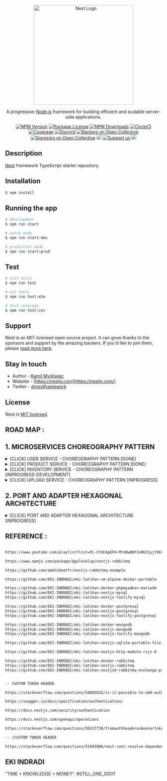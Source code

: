 <p align="center">
  <a href="http://nestjs.com/" target="blank"><img src="https://nestjs.com/img/logo_text.svg" width="320" alt="Nest Logo" /></a>
</p>

[circleci-image]: https://img.shields.io/circleci/build/github/nestjs/nest/master?token=abc123def456
[circleci-url]: https://circleci.com/gh/nestjs/nest

  <p align="center">A progressive <a href="http://nodejs.org" target="_blank">Node.js</a> framework for building efficient and scalable server-side applications.</p>
    <p align="center">
<a href="https://www.npmjs.com/~nestjscore" target="_blank"><img src="https://img.shields.io/npm/v/@nestjs/core.svg" alt="NPM Version" /></a>
<a href="https://www.npmjs.com/~nestjscore" target="_blank"><img src="https://img.shields.io/npm/l/@nestjs/core.svg" alt="Package License" /></a>
<a href="https://www.npmjs.com/~nestjscore" target="_blank"><img src="https://img.shields.io/npm/dm/@nestjs/common.svg" alt="NPM Downloads" /></a>
<a href="https://circleci.com/gh/nestjs/nest" target="_blank"><img src="https://img.shields.io/circleci/build/github/nestjs/nest/master" alt="CircleCI" /></a>
<a href="https://coveralls.io/github/nestjs/nest?branch=master" target="_blank"><img src="https://coveralls.io/repos/github/nestjs/nest/badge.svg?branch=master#9" alt="Coverage" /></a>
<a href="https://discord.gg/G7Qnnhy" target="_blank"><img src="https://img.shields.io/badge/discord-online-brightgreen.svg" alt="Discord"/></a>
<a href="https://opencollective.com/nest#backer" target="_blank"><img src="https://opencollective.com/nest/backers/badge.svg" alt="Backers on Open Collective" /></a>
<a href="https://opencollective.com/nest#sponsor" target="_blank"><img src="https://opencollective.com/nest/sponsors/badge.svg" alt="Sponsors on Open Collective" /></a>
  <a href="https://paypal.me/kamilmysliwiec" target="_blank"><img src="https://img.shields.io/badge/Donate-PayPal-ff3f59.svg"/></a>
    <a href="https://opencollective.com/nest#sponsor"  target="_blank"><img src="https://img.shields.io/badge/Support%20us-Open%20Collective-41B883.svg" alt="Support us"></a>
  <a href="https://twitter.com/nestframework" target="_blank"><img src="https://img.shields.io/twitter/follow/nestframework.svg?style=social&label=Follow"></a>
</p>
  <!--[![Backers on Open Collective](https://opencollective.com/nest/backers/badge.svg)](https://opencollective.com/nest#backer)
  [![Sponsors on Open Collective](https://opencollective.com/nest/sponsors/badge.svg)](https://opencollective.com/nest#sponsor)-->

## Description

[Nest](https://github.com/nestjs/nest) framework TypeScript starter repository.

## Installation

```bash
$ npm install
```

## Running the app

```bash
# development
$ npm run start

# watch mode
$ npm run start:dev

# production mode
$ npm run start:prod
```

## Test

```bash
# unit tests
$ npm run test

# e2e tests
$ npm run test:e2e

# test coverage
$ npm run test:cov
```

## Support

Nest is an MIT-licensed open source project. It can grow thanks to the sponsors and support by the amazing backers. If you'd like to join them, please [read more here](https://docs.nestjs.com/support).

## Stay in touch

- Author - [Kamil Myśliwiec](https://kamilmysliwiec.com)
- Website - [https://nestjs.com](https://nestjs.com/)
- Twitter - [@nestframework](https://twitter.com/nestframework)

## License

Nest is [MIT licensed](LICENSE).





 ## ROAD MAP :
 

 ## 1. MICROSERVICES CHOREOGRAPHY PATTERN

<details>
  <summary>[CLICK] USER SERVICE - CHOREOGRAPHY PATTERN [DONE]</summary>
 
LOG :

- USER SERVICE -> INJECT DATABASE MONGODB [DONE]

- USER SERVICE AUTH (WITHOUT API GATEWAY, INJECT AUTH TO ALL SERVICE) [DONE]

- USER SERVICE -> AUTO SWAGGER [DONE]

- USER SERVICE AUTO SYNC MESSAGE -> AUTO VALIDATION -> USER CRUD PUBLISHER -> TO ALL SERVICE [DONE]

- PRODUCT SERVICE AUTO SYNC MESSAGE -> PAGE VALIDATION -> POSTGRESQL & MONGODB [DONE] 20220322

[ CLICK HERE USER SERVICE ](/user-service/README.md)

</details>


<details>
  <summary>[CLICK] PRODUCT SERVICE - CHOREOGRAPHY PATTERN [DONE]</summary>

LOG : 

- PRODUCT SERVICE -> INJECT DATABASE MONGODB & POSTGRESQL [DONE]

- PRODUCT SERVICE AUTH (SAME TOKEN WITH USER SERVICE) [DONE]

- PRODUCT SERVICE -> AUTO SWAGGER [DONE]

- PRODUCT SERVICE AUTO SYNC MESSAGE -> AUTO VALIDATION -> USER CRUD SUBSCRIBER  [DONE]

- PRODUCT SERVICE AUTO SYNC MESSAGE -> PAGE VALIDATION -> POSTGRESQL & MONGODB [DONE] 20220322

- PRODUCT SERVICE AUTO SYNC MESSAGE -> AUTO VALIDATION -> PRODUCT CRUD PUBLISHER -> INVENTORY SERVICE [DONE] 20220322

[ CLICK HERE PRODUCT SERVICE ](/product-service/README.md)

</details>

<details>
  <summary>[CLICK] INVENTORY SERVICE - CHOREOGRAPHY PATTERN [INPROGRESS-DEVELOPMENT]</summary>

LOG : 

- INVENTORY SERVICE -> INJECT DATABASE MONGODB & POSTGRESQL [INPROGRESS]

- INVENTORY SERVICE AUTH (SAME TOKEN WITH USER SERVICE) [INPROGRESS]

- INVENTORY SERVICE -> AUTO SWAGGER [INPROGRESS]

- INVENTORY SERVICE AUTO SYNC MESSAGE -> AUTO VALIDATION -> USER CRUD SUBSCRIBER  [INPROGRESS]

- INVENTORY SERVICE AUTO SYNC MESSAGE -> AUTO VALIDATION -> PRODUCT CRUD PUBLISHER -> INVENTORY SERVICE [INPROGRESS]

</details>

<!-- 
<details>
  <summary>[CLICK] ORDER SERVICE - CHOREOGRAPHY PATTERN [INPROGRESS]</summary>

[INPROGRESS]

</details>


<details>
  <summary>[CLICK] NOTIFICATION SERVICE - CHOREOGRAPHY PATTERN [INPROGRESS]</summary>

[INPROGRESS]

</details>


<details>
  <summary>[CLICK] PAYMENT SERVICE - CHOREOGRAPHY PATTERN [INPROGRESS]</summary>

[INPROGRESS]

</details>


<details>
  <summary>[CLICK] PRINCIPAL SERVICE - CHOREOGRAPHY PATTERN [INPROGRESS]</summary>

[INPROGRESS]

</details>


<details>
  <summary>[CLICK] STORE SERVICE - CHOREOGRAPHY PATTERN [INPROGRESS]</summary>

[INPROGRESS]

</details>

-->


<details>
  <summary>[CLICK] UPLOAD SERVICE - CHOREOGRAPHY PATTERN [INPROGRESS]</summary>

- UPLOAD SERVICE -> INJECT DATABASE MONGODB & SQLITE [INPROGRESS]

- UPLOAD SERVICE AUTH (SAME TOKEN WITH USER SERVICE) [INPROGRESS]

- UPLOAD SERVICE -> AUTO SWAGGER [INPROGRESS]

- UPLOAD SERVICE AUTO SYNC MESSAGE -> AUTO VALIDATION -> USER CRUD SUBSCRIBER  [INPROGRESS]

</details>


## 2. PORT AND ADAPTER HEXAGONAL ARCHITECTURE

<details>
  <summary>[CLICK] PORT AND ADAPTER HEXAGONAL ARCHITECTURE [INPROGRESS]</summary>

LOG :

- SUPPORT ENTITY CONCEPT(MODEL) [DONE], 

- SUPPORT VALIDATOR CONCEPT(INTERFACE/MODULAR CLASS) [DONE], 

- SUPPORT MANY REPOSITORY() [DONE]

- MODULAR GRAPHQL <-> JSON [INPROGRESS]

</details>
 
## REFERENCE :

```bash

https://www.youtube.com/playlist?list=PL-CtdCApEFH-MtoBwQ0F3xNG21yjt5Kvs

https://www.npmjs.com/package/@golevelup/nestjs-rabbitmq

https://github.com/adehikmatfr/nestjs-rabbitmq-example

https://github.com/EKI-INDRADI/eki-latihan-vm-alpine-docker-portable

https://github.com/EKI-INDRADI/eki-latihan-docker-phpmyadmin-mariadb
https://github.com/EKI-INDRADI/eki-latihan-nestjs-mysql
https://github.com/EKI-INDRADI/eki-latihan-nestjs-fastify-mysql

https://github.com/EKI-INDRADI/eki-latihan-docker-postgresql
https://github.com/EKI-INDRADI/eki-latihan-nestjs-postgresql
https://github.com/EKI-INDRADI/eki-latihan-nestjs-fastify-postgresql 

https://github.com/EKI-INDRADI/eki-latihan-docker-mongodb
https://github.com/EKI-INDRADI/eki-latihan-nestjs-mongodb
https://github.com/EKI-INDRADI/eki-latihan-nestjs-fastify-mongodb

https://github.com/EKI-INDRADI/eki-latihan-nestjs-sqlite-portable-file-upload

https://github.com/EKI-INDRADI/eki-latihan-nestjs-http-module-rxjs-8

https://github.com/EKI-INDRADI/eki-latihan-docker-rabbitmq
https://github.com/EKI-INDRADI/eki-latihan-nestjs-rabbitmq
https://github.com/EKI-INDRADI/eki-latihan-nestjs8-rabbitmq-exchange-promise-handle


-- CUSTOM TOKEN HEADER

https://stackoverflow.com/questions/54802832/is-it-possible-to-add-authentication-to-access-to-nestjs-swagger-explorer

https://swagger.io/docs/specification/authentication/

https://docs.nestjs.com/security/authentication

https://docs.nestjs.com/openapi/operations

https://stackoverflow.com/questions/50317738/fromauthheaderasbearertoken-is-not-working-in-node

-- /CUSTOM TOKEN HEADER

https://stackoverflow.com/questions/51692886/nest-cant-resolve-dependencies-of-the-userservice-please-make-sure-that


```

## EKI INDRADI

"TIME > KNOWLEDGE > MONEY". #STILL_ONE_DIGIT
